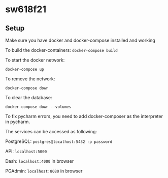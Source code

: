 # sw618f21

## Setup
Make sure you have docker and docker-compose installed and working

To build the docker-containers:
`docker-compose build`

To start the docker network:

`docker-compose up`

To remove the network:

`docker-compose down`

To clear the database:

`docker-compose down --volumes`

To fix pycharm errors, you need to add docker-composer as the interpreter in pycharm.

The services can be accessed as following:

PostgreSQL: `postgres@localhost:5432 -p password`

API: `localhost:5000`

Dash: `localhost:4000` in browser

PGAdmin: `localhost:8080` in browser
